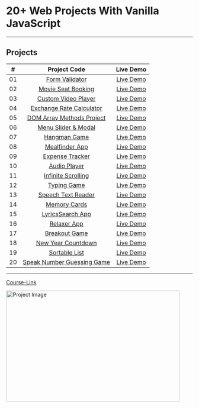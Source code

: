# 20+ Web Projects With Vanilla JavaScript

---

## Projects

|  #  |                          Project Code                           |                     Live Demo                      |
| :-: | :-------------------------------------------------------------: | :------------------------------------------------: |
| 01  |         [Form Validator](./Projects/01-Form-Validator/)         |     [Live Demo](https://mo-form.netlify.app/)      |
| 02  |     [Movie Seat Booking](./Projects/02-Movie-Seat-Booking/)     |   [Live Demo](https://book-movies.netlify.app/)    |
| 03  |    [Custom Video Player](./Projects/03-Custom-Video-Player/)    | [Live Demo](https://mo-video-player.netlify.app/)  |
| 04  |    [Exchange Rate Calculator](./Projects/04-Exchange-Rate/)     |   [Live Demo](https://mo-exchange.netlify.app/)    |
| 05  |  [DOM Array Methods Project](./Projects/05-DOM-Array-Methods/)  |   [Live Demo](https://mo-dom-array.netlify.app/)   |
| 06  |     [Menu Slider & Modal](./Projects/06-Modal-Menu-Slider/)     |  [Live Demo](https://mo-simple-page.netlify.app/)  |
| 07  |             [Hangman Game](./Projects/07-Hangman/)              |  [Live Demo](https://the-mo-hangman.netlify.app/)  |
| 08  |          [Mealfinder App](./Projects/08-Meal-Finder/)           |  [Live Demo](https://mo-meal-finder.netlify.app/)  |
| 09  |        [Expense Tracker](./Projects/09-Expense-Tracker/)        | [Live Demo](https://mo-breakout-game.netlify.app/) |
| 10  |           [Audio Player](./Projects/10-Audio-Player/)           | [Live Demo](https://mo-music-player.netlify.app/)  |
| 11  |     [Infinite Scrolling](./Projects/11-Infinite-Scrolling/)     |    [Live Demo](https://mo-my-blog.netlify.app/)    |
| 12  |             [Typing Game](./Projects/12-Type-Race/)             |   [Live Demo](https://mo-type-game.netlify.app/)   |
| 13  |     [Speech Text Reader](./Projects/13-Speech-Text-Reader/)     |  [Live Demo](https://mo-speech-text.netlify.app/)  |
| 14  |           [Memory Cards](./Projects/14-Memory-Cards/)           | [Live Demo](https://mo-memory-cards.netlify.app/)  |
| 15  |        [LyricsSearch App](./Projects/15-Lyrics-Search/)         | [Live Demo](https://mo-lyrics-search.netlify.app/) |
| 16  |              [Relaxer App](./Projects/16-Relaxer/)              |    [Live Demo](https://mo-relaxer.netlify.app/)    |
| 17  |            [Breakout Game](./Projects/17-Breakout/)             | [Live Demo](https://mo-breakout-game.netlify.app/) |
| 18  |     [New Year Countdown](./Projects/18-New-Year-Countdown/)     |   [Live Demo](https://mo-new-year.netlify.app/)    |
| 19  |          [Sortable List](./Projects/19-Sortable-List/)          | [Live Demo](https://mo-sortable-list.netlify.app/) |
| 20  | [Speak Number Guessing Game](./Projects/20-Speak-Number-Guess/) |   [Live Demo](https://mo-speak-num.netlify.app/)   |

---

[Course-Link](https://www.udemy.com/course/web-projects-with-vanilla-javascript/)<br>

<img src="https://udemy-certificate.s3.amazonaws.com/image/UC-5b1667cb-81ae-428a-8570-9f8c791e9277.jpg" width="468" height="300" alt="Project Image">
